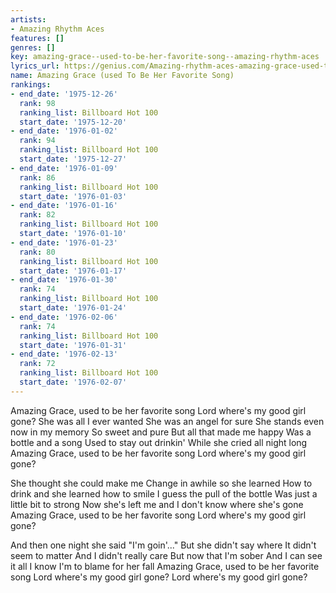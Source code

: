 ```yaml
---
artists:
- Amazing Rhythm Aces
features: []
genres: []
key: amazing-grace--used-to-be-her-favorite-song--amazing-rhythm-aces
lyrics_url: https://genius.com/Amazing-rhythm-aces-amazing-grace-used-to-be-her-favorite-song-lyrics
name: Amazing Grace (used To Be Her Favorite Song)
rankings:
- end_date: '1975-12-26'
  rank: 98
  ranking_list: Billboard Hot 100
  start_date: '1975-12-20'
- end_date: '1976-01-02'
  rank: 94
  ranking_list: Billboard Hot 100
  start_date: '1975-12-27'
- end_date: '1976-01-09'
  rank: 86
  ranking_list: Billboard Hot 100
  start_date: '1976-01-03'
- end_date: '1976-01-16'
  rank: 82
  ranking_list: Billboard Hot 100
  start_date: '1976-01-10'
- end_date: '1976-01-23'
  rank: 80
  ranking_list: Billboard Hot 100
  start_date: '1976-01-17'
- end_date: '1976-01-30'
  rank: 74
  ranking_list: Billboard Hot 100
  start_date: '1976-01-24'
- end_date: '1976-02-06'
  rank: 74
  ranking_list: Billboard Hot 100
  start_date: '1976-01-31'
- end_date: '1976-02-13'
  rank: 72
  ranking_list: Billboard Hot 100
  start_date: '1976-02-07'
---
```

Amazing Grace, used to be her favorite song
Lord where's my good girl gone?
She was all I ever wanted
She was an angel for sure
She stands even now in my memory
So sweet and pure
But all that made me happy
Was a bottle and a song
Used to stay out drinkin'
While she cried all night long
Amazing Grace, used to be her favorite song
Lord where's my good girl gone?

She thought she could make me
Change in awhile so she learned
How to drink and she learned how to smile
I guess the pull of the bottle
Was just a little bit to strong
Now she's left me and
I don't know where she's gone
Amazing Grace, used to be her favorite song
Lord where's my good girl gone?

And then one night she said "I'm goin'..."
But she didn't say where
It didn't seem to matter
And I didn't really care
But now that I'm sober
And I can see it all
I know I'm to blame for her fall
Amazing Grace, used to be her favorite song
Lord where's my good girl gone?
Lord where's my good girl gone?
